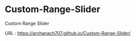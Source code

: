 # Custom-Range-Slider
Custom Range Slider

URL : https://archanach707.github.io/Custom-Range-Slider/
